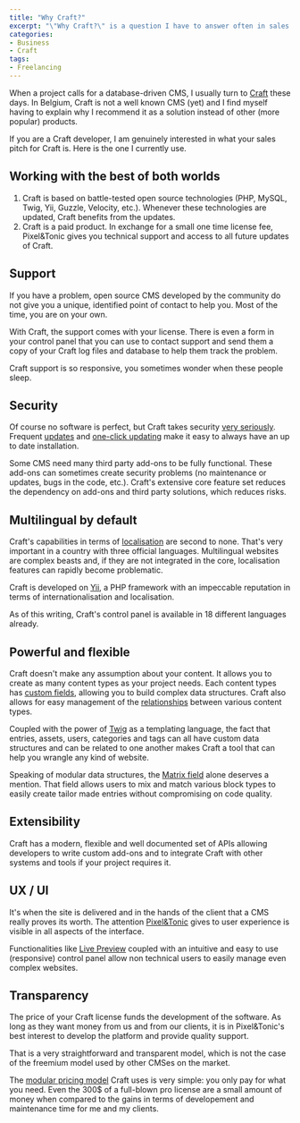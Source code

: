 ```yaml
---
title: "Why Craft?"
excerpt: "\"Why Craft?\" is a question I have to answer often in sales pitches or in the proposals I write. So often, in fact, that I thought a quick blogpost about it might be in order."
categories:
- Business
- Craft
tags:
- Freelancing
---
```


When a project calls for a database-driven CMS, I usually turn to [Craft](buildwithcraft.com) these days. In Belgium, Craft is not a well known CMS (yet) and I find myself having to explain why I recommend it as a solution instead of other (more popular) products.

If you are a Craft developer, I am genuinely interested in what your sales pitch for Craft is. Here is the one I currently use.

## Working with the best of both worlds

1. Craft is based on battle-tested open source technologies (PHP, MySQL, Twig, Yii, Guzzle, Velocity, etc.). Whenever these technologies are updated, Craft benefits from the updates.
2. Craft is a paid product. In exchange for a small one time license fee, Pixel&amp;Tonic gives you technical support and access to all future updates of Craft.

## Support

If you have a problem, open source CMS developed by the community do not give you a unique, identified point of contact to help you. Most of the time, you are on your own.

With Craft, the support comes with your license. There is even a form in your control panel that you can use to contact support and send them a copy of your Craft log files and database to help them track the problem.

Craft support is so responsive, you sometimes wonder when these people sleep.

## Security

Of course no software is perfect, but Craft takes security [very seriously](http://craftcms.stackexchange.com/questions/4448/how-secure-is-craft-and-why-is-it-secure). Frequent [updates](http://buildwithcraft.com/updates) and [one-click updating](http://buildwithcraft.com/features/one-click-updating) make it easy to always have an up to date installation.

Some CMS need many third party add-ons to be fully functional. These add-ons can sometimes create security problems (no maintenance or updates, bugs in the code, etc.). Craft's extensive core feature set reduces the dependency on add-ons and third party solutions, which reduces risks.

## Multilingual by default

Craft's capabilities in terms of [localisation](https://buildwithcraft.com/features/localization) are second to none. That's very important in a country with three official languages. Multilingual websites are complex beasts and, if they are not integrated in the core, localisation features can rapidly become problematic.

Craft is developed on [Yii](http://www.yiiframework.com/), a PHP framework with an impeccable reputation in terms of internationalisation and localisation.

As of this writing, Craft's control panel is available in 18 different languages already.

## Powerful and flexible

Craft doesn't make any assumption about your content. It allows you to create as many content types as your project needs. Each content types has [custom fields](http://buildwithcraft.com/features/custom-fields), allowing you to build complex data structures. Craft also allows for easy management of the [relationships](http://buildwithcraft.com/features/relations) between various content types.

Coupled with the power of [Twig](http://twig.sensiolabs.org/) as a templating language, the fact that entries, assets, users, categories and tags can all have custom data structures and can be related to one another makes Craft a tool that can help you wrangle any kind of website.

Speaking of modular data structures, the [Matrix field](http://buildwithcraft.com/features/matrix) alone deserves a mention. That field allows users to mix and match various block types to easily create tailor made entries without compromising on code quality.

## Extensibility

Craft has a modern, flexible and well documented set of APIs allowing developers to write custom add-ons and to integrate Craft with other systems and tools if your project requires it.

## UX / UI

It's when the site is delivered and in the hands of the client that a CMS really proves its worth. The attention [Pixel&amp;Tonic](http://pixelandtonic.com/) gives to user experience is visible in all aspects of the interface.

Functionalities like [Live Preview](http://buildwithcraft.com/features/live-preview) coupled with an intuitive and easy to use (responsive) control panel allow non technical users to easily manage even complex websites.

## Transparency

The price of your Craft license funds the development of the software. As long as they want money from us and from our clients, it is in Pixel&amp;Tonic's best interest to develop the platform and provide quality support.

That is a very straightforward and transparent model, which is not the case of the freemium model used by other CMSes on the market.

The [modular pricing model](https://buildwithcraft.com/pricing) Craft uses is very simple: you only pay for what you need. Even the 300$ of a full-blown pro license are a small amount of money when compared to the gains in terms of developement and maintenance time for me and my clients.
